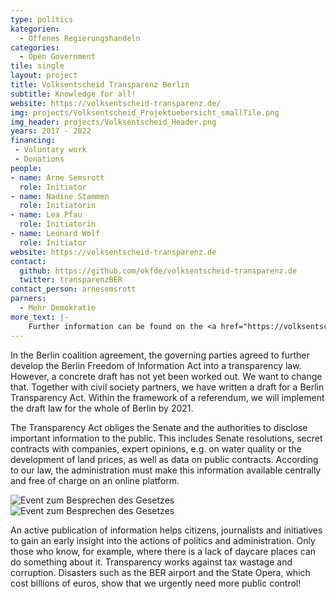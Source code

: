 ```yaml
---
type: politics
kategorien:
  - Offenes Regierungshandeln
categories:
  - Open Government
tile: single
layout: project
title: Volksentscheid Transparenz Berlin
subtitle: Knowledge for all!
website: https://volksentscheid-transparenz.de/
img: projects/Volksentscheid_Projektuebersicht_smallTile.png
img_header: projects/Volksentscheid_Header.png
years: 2017 - 2022
financing:
 - Voluntary work
 - Donations
people:
- name: Arne Semsrott
  role: Initiator
- name: Nadine Stammen
  role: Initiatorin
- name: Lea Pfau
  role: Initiatorin
- name: Leonard Wolf
  role: Initiator
website: https://volksentscheid-transparenz.de
contact:
  github: https://github.com/okfde/volksentscheid-transparenz.de
  twitter: transparenzBER
contact_person: arnesemsrott
parners:
  - Mehr Demokratie 
more_text: |-
    Further information can be found on the <a href="https://volksentscheid-transparenz.de/">website</a> of the Volksentscheid.
---
```

In the Berlin coalition agreement, the governing parties agreed to further develop the Berlin Freedom of Information Act into a transparency law. However, a concrete draft has not yet been worked out. We want to change that. Together with civil society partners, we have written a draft for a Berlin Transparency Act. Within the framework of a referendum, we will implement the draft law for the whole of Berlin by 2021.

The Transparency Act obliges the Senate and the authorities to disclose important information to the public. This includes Senate resolutions, secret contracts with companies, expert opinions, e.g. on water quality or the development of land prices, as well as data on public contracts. According to our law, the administration must make this information available centrally and free of charge on an online platform.

<div class="two-img offset-lg-2">
  <img alt="Event zum Besprechen des Gesetzes" src="/files/projects/volksentscheid_img_1.jpg">
  <img alt="Event zum Besprechen des Gesetzes" src="/files/projects/volksentscheid_img_2.jpg">
</div> 

An active publication of information helps citizens, journalists and initiatives to gain an early insight into the actions of politics and administration. Only those who know, for example, where there is a lack of daycare places can do something about it. Transparency works against tax wastage and corruption. Disasters such as the BER airport and the State Opera, which cost billions of euros, show that we urgently need more public control!